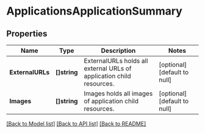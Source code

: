# ApplicationsApplicationSummary

## Properties
Name | Type | Description | Notes
------------ | ------------- | ------------- | -------------
**ExternalURLs** | **[]string** | ExternalURLs holds all external URLs of application child resources. | [optional] [default to null]
**Images** | **[]string** | Images holds all images of application child resources. | [optional] [default to null]

[[Back to Model list]](../README.md#documentation-for-models) [[Back to API list]](../README.md#documentation-for-api-endpoints) [[Back to README]](../README.md)

